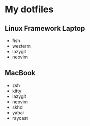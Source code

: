 # My dotfiles

## Linux Framework Laptop

- fish
- wezterm
- lazygit
- neovim

## MacBook

- zsh
- kitty
- lazygit
- neovim
- skhd
- yabai
- raycast
